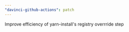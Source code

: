 ```yaml
---
"davinci-github-actions": patch
---
```


Improve efficiency of yarn-install's registry overrride step
